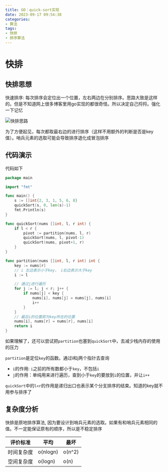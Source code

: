 ```yaml
---
title: GO：quick-sort实现
date: 2023-09-17 09:54:38
categories:
- 算法
tags: 
- 快排
- 排序算法
---
```

# 快排


## 快排思想
快速排序: 每次排序会定位出一个位置，左右两边在分别排序。思路大致是这样的。但是不知道网上很多博客里用go实现的都很奇怪。所以决定自己捋捋。强化一下记忆

![快排思路](https://img1.imgtp.com/2023/09/17/Rbq8rX3b.png)

为了方便起见，每次都取最右边的进行排序（这样不用额外的判断是否是key值）。哨兵元素的选取可能会导致排序退化成冒泡排序

## 代码演示

代码如下

```go
package main

import "fmt"

func main() {
	s := []int{2, 3, 1, 5, 6, 8}
	quickSort(s, 0, len(s)-1)
	fmt.Println(s)
}

func quickSort(nums []int, l, r int) {
	if l < r {
		pivot := partition(nums, l, r)
		quickSort(nums, l, pivot-1)
		quickSort(nums, pivot+1, r)
	}
}

func partition(nums []int, l, r int) int {
	key := nums[r]
	// i 左边表示小于key， i右边表示大于key
	i := l

	// 通过j进行遍历
	for j := l; j < r; j++ {
		if nums[j] < key {
			nums[i], nums[j] = nums[j], nums[i]
			i++
		}
	}
	// 最后i的位置即为key所在的位置
	nums[i], nums[r] = nums[r], nums[i]
	return i
}

```

如果理解了，还可以尝试把`partition`也塞到`quickSort`中，去减少栈内存的使用的压力

`partition`是定位`key`的函数。通过i和j两个指针去查询

- `i`的作用: `i`之前的所有数都小于`key`，不包括`i`
- `j`的作用：单纯用来进行遍历，查到小于`key`的要放到`i`的位置，并让`i++`


`quickSort`中的`l<r`的作用是递归出口也表示某个分支排序的结束。知道的key就不用参与排序了

## 复杂度分析

快排是原地排序算法, 因为要设计到哨兵元素的选取。如果有和哨兵元素相同的值。不一定能保证原有的顺序，所以是不稳定排序

评价标准 | 平均| 最坏
---| ---| ---|
时间复杂度|o(nlogn)|o(n^2)
空间复杂度|o(logn)|o(n)
